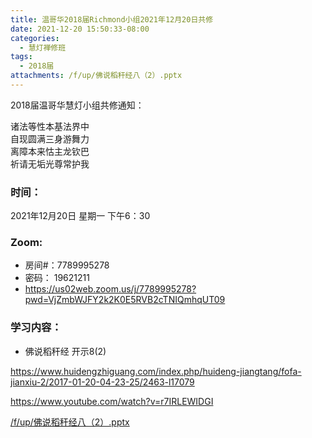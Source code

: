 ```yaml
---
title: 温哥华2018届Richmond小组2021年12月20日共修
date: 2021-12-20 15:50:33-08:00
categories:
  - 慧灯禅修班
tags:
  - 2018届
attachments: /f/up/佛说稻秆经八（2）.pptx
---
```

2018届温哥华慧灯小组共修通知：

诸法等性本基法界中\
自现圆满三身游舞力\
离障本来怙主龙钦巴\
祈请无垢光尊常护我  

### 时间：

2021年12月20日 星期一 下午6：30

### Zoom:

* 房间#：7789995278 
* 密码： 19621211
* <https://us02web.zoom.us/j/7789995278?pwd=VjZmbWJFY2k2K0E5RVB2cTNIQmhqUT09>

### 学习内容：

* 佛说稻秆经 开示8(2)

<https://www.huidengzhiguang.com/index.php/huideng-jiangtang/fofa-jianxiu-2/2017-01-20-04-23-25/2463-l17079>

<https://www.youtube.com/watch?v=r7IRLEWIDGI>

[/f/up/佛说稻秆经八（2）.pptx](http://huidengchanxiu.net/hdv/f/up/佛说稻秆经八（2）.pptx)
